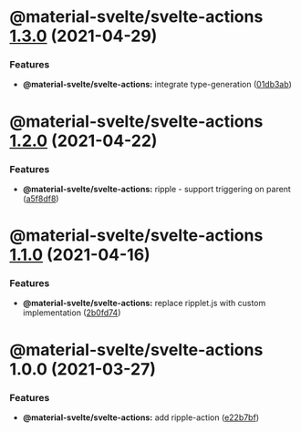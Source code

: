 # @material-svelte/svelte-actions [1.3.0](https://github.com/material-svelte/material-svelte/compare/@material-svelte/svelte-actions@1.2.0...@material-svelte/svelte-actions@1.3.0) (2021-04-29)


### Features

* **@material-svelte/svelte-actions:** integrate type-generation ([01db3ab](https://github.com/material-svelte/material-svelte/commit/01db3ab476aa9d47bcb1b797613f5e2ef487486d))

# @material-svelte/svelte-actions [1.2.0](https://github.com/material-svelte/material-svelte/compare/@material-svelte/svelte-actions@1.1.0...@material-svelte/svelte-actions@1.2.0) (2021-04-22)


### Features

* **@material-svelte/svelte-actions:** ripple - support triggering on parent ([a5f8df8](https://github.com/material-svelte/material-svelte/commit/a5f8df81638661c96b8f34092d920a2c6b676693))

# @material-svelte/svelte-actions [1.1.0](https://github.com/material-svelte/material-svelte/compare/@material-svelte/svelte-actions@1.0.0...@material-svelte/svelte-actions@1.1.0) (2021-04-16)


### Features

* **@material-svelte/svelte-actions:** replace ripplet.js with custom implementation ([2b0fd74](https://github.com/material-svelte/material-svelte/commit/2b0fd741923c502fcad7270cecc7089b708577f9))

# @material-svelte/svelte-actions 1.0.0 (2021-03-27)


### Features

* **@material-svelte/svelte-actions:** add ripple-action ([e22b7bf](https://github.com/material-svelte/material-svelte/commit/e22b7bf1c5a461d5ef374d96271bd7a36b64f5e9))
